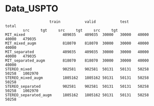 # Data_USPTO
						train			valid			test			total	
			src		tgt		src		tgt		src		tgt
	MIT_mixed                 409035	409035	30000	30000	40000	40000	479035
	MIT_mixed_augm            818070	818070	30000	30000	40000	40000
	MIT_separated             409035	409035	30000	30000	40000	40000	479035
	MIT_separated_augm        818070	818070	30000	30000	40000	40000
	STEREO_mixed              902581	902581	50131	50131	50258	50258	1002970
	STEREO_mixed_augm         1805162	1805162	50131	50131	50258	50258
	STEREO_separated          902581	902581	50131	50131	50258	50258	1002970
	STEREO_separated_augm     1805162	1805162	50131	50131	50258	50258

